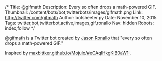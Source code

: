 /*
Title: @gifmath
Description: Every so often drops a math-powered GIF.
Thumbnail: /content/bots/bot,twitterbots/images/gifmath.png
Link: http://twitter.com/gifmath
Author: botsheeter.py
Date: November 10, 2015
Tags: twitter,bot,twitterbot,active,images,gif,ronallo
Nav: hidden
Robots: index,follow
*/

[@gifmath](https://twitter.com/gifmath) is a Twitter bot created by [Jason Ronallo](https://twitter.com/ronallo) that "every so often drops a math-powered GIF."

Inspired by [maxbittker.github.io/Mojulo/#eCAqIHkgKiB0aW1l](http://maxbittker.github.io/Mojulo/#eCAqIHkgKiB0aW1l).

